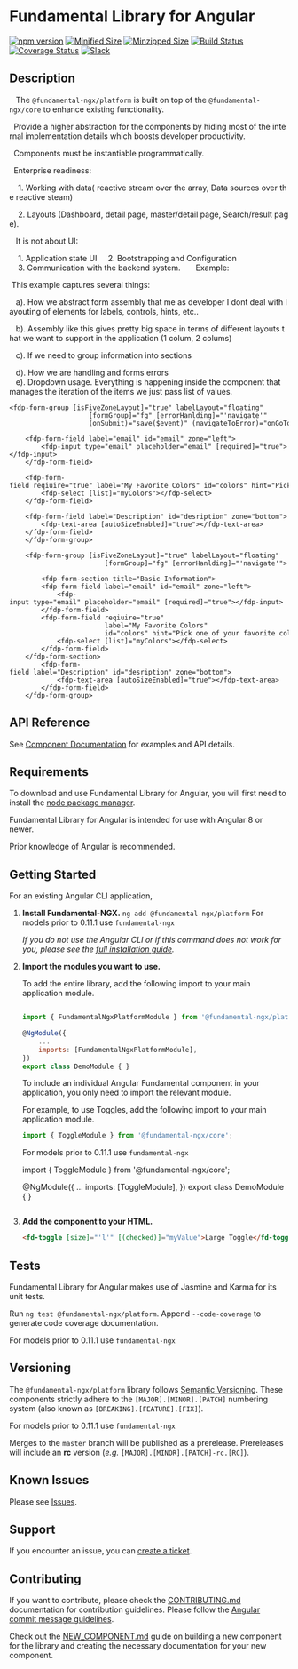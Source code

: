 # Fundamental Library for Angular

[![npm version](https://badge.fury.io/js/%40fundamental-ngx%2Fplatform.svg)](//www.npmjs.com/package/@fundamental-ngx.platform)
[![Minified Size](https://badgen.net/bundlephobia/min/%40fundamental-ngx%2Fplatform)](https://bundlephobia.com/result?p=%40fundamental-ngx%2Fplatform)
[![Minzipped Size](https://badgen.net/bundlephobia/minzip/%40fundamental-ngx%2Fplatform)](https://bundlephobia.com/result?p=%40fundamental-ngx%2Fplatform)
[![Build Status](https://travis-ci.org/SAP/fundamental-ngx.svg?branch=master)](https://travis-ci.org/SAP/fundamental-ngx)
[![Coverage Status](https://coveralls.io/repos/github/SAP/fundamental-ngx/badge.svg?branch=master)](https://coveralls.io/github/SAP/fundamental-ngx?branch=master)
[![Slack](https://img.shields.io/badge/slack-ui--fundamentals-blue.svg?logo=slack)](https://ui-fundamentals.slack.com)

## Description

   The `@fundamental-ngx/platform` is built on top of the `@fundamental-ngx/core` to enhance existing functionality.

  Provide a higher abstraction for the components by hiding most of the internal implementation details which boosts developer productivity.

  Components must be instantiable programmatically.

  Enterprise readiness:

    1. Working with data( reactive stream over the array, Data sources over the reactive steam)

    2. Layouts (Dashboard, detail page, master/detail page, Search/result page).

   It is not about UI:

    1. Application state UI
    2. Bootstrapping and Configuration
    3. Communication with the backend system.
  
   Example:

 This example captures several things:

   a). How we abstract form assembly that me as developer I dont deal with layouting of elements for labels, controls, hints, etc..

   b). Assembly like this gives pretty big space in terms of different layouts that we want to support in the application (1 colum, 2 colums)

   c). If we need to group information into sections

   d). How we are handling and forms errors
   
   e). Dropdown usage. Everything is happening inside the component that manages the iteration of the items we just pass list of values.

```
<fdp-form-group [isFiveZoneLayout]="true" labelLayout="floating"
                    [formGroup]="fg" [errorHanlding]="'navigate'"
                    (onSubmit)="save($event)" (navigateToError)="onGoToError($event)">

    <fdp-form-field label="email" id="email" zone="left">
        <fdp-input type="email" placeholder="email" [required]="true"></fdp-input>
    </fdp-form-field>

    <fdp-form-field reqiuire="true" label="My Favorite Colors" id="colors" hint="Pick one of your favorite color" zone="right">
        <fdp-select [list]="myColors"></fdp-select>
    </fdp-form-field>

    <fdp-form-field label="Description" id="desription" zone="bottom">
        <fdp-text-area [autoSizeEnabled]="true"></fdp-text-area>
    </fdp-form-field>
    </fdp-form-group>
```
```
    <fdp-form-group [isFiveZoneLayout]="true" labelLayout="floating"
                        [formGroup]="fg" [errorHanlding]="'navigate'">
        
        <fdp-form-section title="Basic Information">
        <fdp-form-field label="email" id="email" zone="left">
            <fdp-input type="email" placeholder="email" [required]="true"></fdp-input>
        </fdp-form-field>
        <fdp-form-field reqiuire="true"
                        label="My Favorite Colors"
                        id="colors" hint="Pick one of your favorite color" zone="right">
            <fdp-select [list]="myColors"></fdp-select>
        </fdp-form-field>
    </fdp-form-section>
        <fdp-form-field label="Description" id="desription" zone="bottom">
            <fdp-text-area [autoSizeEnabled]="true"></fdp-text-area>
        </fdp-form-field>
    </fdp-form-group>
```
## API Reference

See [Component Documentation](https://sap.github.io/fundamental-ngx/docs/platform/home) for examples and API details.

## Requirements

To download and use Fundamental Library for Angular, you will first need to install the [node package manager](https://www.npmjs.com/get-npm).

Fundamental Library for Angular is intended for use with Angular 8 or newer.

Prior knowledge of Angular is recommended.

## Getting Started

For an existing Angular CLI application,

1. **Install Fundamental-NGX.**
   `ng add @fundamental-ngx/platform`
   For models prior to 0.11.1 use `fundamental-ngx`

    _If you do not use the Angular CLI or if this command does not work for you, please see the [full installation guide](https://github.com/SAP/fundamental-ngx/wiki/Full-Installation-Guide)._

2. **Import the modules you want to use.**

    To add the entire library, add the following import to your main application module.

    ```javascript

    import { FundamentalNgxPlatformModule } from '@fundamental-ngx/platform';

    @NgModule({
        ...
        imports: [FundamentalNgxPlatformModule],
    })
    export class DemoModule { }
    ```

    To include an individual Angular Fundamental component in your application, you only need to import the relevant module.

    For example, to use Toggles, add the following import to your main application module.

    ```javascript
    import { ToggleModule } from '@fundamental-ngx/core';
    ```

    For models prior to 0.11.1 use `fundamental-ngx`

    import { ToggleModule } from '@fundamental-ngx/core';

    @NgModule({
    ...
    imports: [ToggleModule],
    })
    export class DemoModule { }

    ```

    ```

3. **Add the component to your HTML.**

    ```html
    <fd-toggle [size]="'l'" [(checked)]="myValue">Large Toggle</fd-toggle>
    ```

## Tests

Fundamental Library for Angular makes use of Jasmine and Karma for its unit tests.

Run `ng test @fundamental-ngx/platform`. Append `--code-coverage` to generate code coverage documentation.

For models prior to 0.11.1 use `fundamental-ngx`

## Versioning

The `@fundamental-ngx/platform` library follows [Semantic Versioning](https://semver.org/). These components strictly adhere to the `[MAJOR].[MINOR].[PATCH]` numbering system (also known as `[BREAKING].[FEATURE].[FIX]`).

For models prior to 0.11.1 use `fundamental-ngx`

Merges to the `master` branch will be published as a prerelease. Prereleases will include an **rc** version (_e.g._ `[MAJOR].[MINOR].[PATCH]-rc.[RC]`).

## Known Issues

Please see [Issues](https://github.com/SAP/fundamental-ngx/issues).

## Support

If you encounter an issue, you can [create a ticket](https://github.com/SAP/fundamental-ngx/issues).

## Contributing

If you want to contribute, please check the [CONTRIBUTING.md](https://github.com/SAP/fundamental-ngx/blob/master/CONTRIBUTING.md) documentation for contribution guidelines. Please follow the [Angular commit message guidelines](https://github.com/angular/angular/blob/master/CONTRIBUTING.md#commit).

Check out the [NEW_COMPONENT.md](https://github.com/SAP/fundamental-ngx/blob/master/NEW_COMPONENT.md) guide on building a new component for the library and creating the necessary documentation for your new component.
